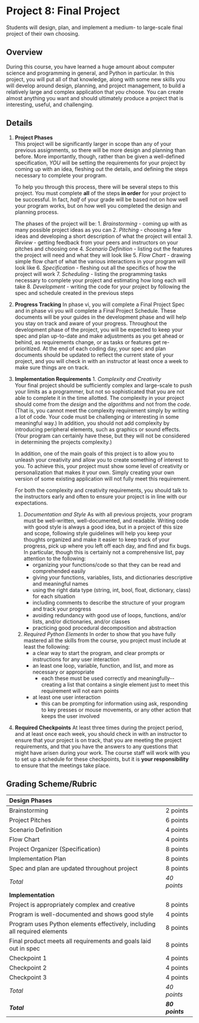 # Project 8: Final Project

Students will design, plan, and implement a medium- to large-scale final project of their own choosing.

## Overview

During this course, you have learned a huge amount about computer science and programming in general, and Python in particular. In this project, you will put all of that knowledge, along with some new skills you will develop around design, planning, and project management, to build a relatively large and complex application that _you_ choose. You can create almost anything you want and should ultimately produce a project that is interesting, useful, and challenging.

## Details

1. **Project Phases**   
    This project will be significantly larger in scope than any of your previous assignments, so there will be more design and planning than before. More importantly, though, rather than be given a well-defined specification, _YOU_ will be setting the requirements for your project by coming up with an idea, fleshing out the details, and defining the steps necessary to complete your program.

    To help you through this process, there will be several steps to this project. You must complete **all** of the steps **in order** for your project to be successful. In fact, _half_ of your grade will be based not on how well your program works, but on how well you completed the design and planning process.

    The phases of the project will be: 1. _Brainstorming_ - coming up with as many possible project ideas as you can 2. _Pitching_ - choosing a few ideas and developing a short description of what the project will entail 3. _Review_ - getting feedback from your peers and instructors on your pitches and choosing one 4. _Scenario Definition_ - listing out the features the project will need and what they will look like 5. _Flow Chart_ - drawing simple flow chart of what the various interactions in your program will look like 6. _Specification_ - fleshing out all the specifics of how the project will work 7. _Scheduling_ - listing the programming tasks necessary to complete your project and estimating how long each will take 8. _Development_ - writing the code for your project by following the spec and schedule created in the previous steps

2. **Progress Tracking**   In phase vi, you will complete a Final Project Spec and in phase vii you will complete a Final Project Schedule. These documents will be your guides in the development phase and will help you stay on track and aware of your progress. Throughout the development phase of the project, you will be expected to keep your spec and plan up-to-date and make adjustments as you get ahead or behind, as requirements change, or as tasks or features get re-prioritized. At the end of each coding day, your spec and plan documents should be updated to reflect the current state of your project, and you will check in with an instructor at least once a week to make sure things are on track.
3. **Implementation Requirements** 1. _Complexity and Creativity_   
    Your final project should be sufficiently complex and large-scale to push your limits as a programmer, but not so sophisticated that you are not able to complete it in the time allotted. The complexity in your project should come from the _design_ and the _algorithms_ and not from the _code_. \(That is, you cannot meet the complexity requirement simply by writing a lot of code. Your code must be challenging or interesting in some meaningful way.\) In addition, you should not add complexity by introducing peripheral elements, such as graphics or sound effects. \(Your program can certainly have these, but they will not be considered in determining the projects complexity.\)

    In addition, one of the main goals of this project is to allow you to unleash your creativity and allow you to create something of interest to you. To achieve this, your project must show some level of creativity or personalization that makes it your own. Simply creating your own version of some existing application will not fully meet this requirement.

    For both the complexity and creativity requirements, you should talk to the instructors early and often to ensure your project is in line with our expectations.

   1. _Documentation and Style_   As with all previous projects, your program must be well-written, well-documented, and readable. Writing code with good style is always a good idea, but in a project of this size and scope, following style guidelines will help you keep your thoughts organized and make it easier to keep track of your progress, pick up where you left off each day, and find and fix bugs. In particular, though this is certainly not a comprehensive list, pay attention to the following:
      * organizing your functions/code so that they can be read and comprehended easily
      * giving your functions, variables, lists, and dictionaries descriptive and meaningful names
      * using the right data type \(string, int, bool, float, dictionary, class\) for each situation
      * including comments to describe the structure of your program and track your progress
      * avoiding redundancy with good use of loops, functions, and/or lists, and/or dictionaries, and/or classes
      * practicing good procedural decomposition and abstraction
   2. _Required Python Elements_   In order to show that you have fully mastered all the skills from the course, you project must include at least the following:
      * a clear way to start the program, and clear prompts or instructions for any user interaction
      * an least one loop, variable, function, and list, and more as necessary or appropriate
        * each these must be used correctly and meaningfully-- creating a list that contains  a single element just to meet this requirement will not earn points
      * at least one user interaction
        * this can be prompting for information using ask, responding to key presses or mouse movements, or any other action that keeps the user involved

4. **Required Checkpoints**   At least three times during the project period, and at least once each week, you should check in with an instructor to ensure that your project is on track, that you are meeting the project requirements, and that you have the answers to any questions that might have arisen during your work. The course staff will work with you to set up a schedule for these checkpoints, but it is **your responsibility** to ensure that the meetings take place.

## Grading Scheme/Rubric

| Design Phases |  |
| :--- | :--- |
| Brainstorming | 2 points |
| Project Pitches | 6 points |
| Scenario Definition | 4 points |
| Flow Chart | 4 points |
| Project Organizer \(Specification\) | 8 points |
| Implementation Plan | 8 points |
| Spec and plan are updated throughout project | 8 points |
| _Total_ | _40 points_ |
| **Implementation** |  |
| Project is appropriately complex and creative | 8 points |
| Program is well-documented and shows good style | 4 points |
| Program uses Python elements effectively, including all required elements | 8 points |
| Final product meets all requirements and goals laid out in spec | 8 points |
| Checkpoint 1 | 4 points |
| Checkpoint 2 | 4 points |
| Checkpoint 3 | 4 points |
| _Total_ | _40 points_ |
| _**Total**_ | _**80 points**_ |

